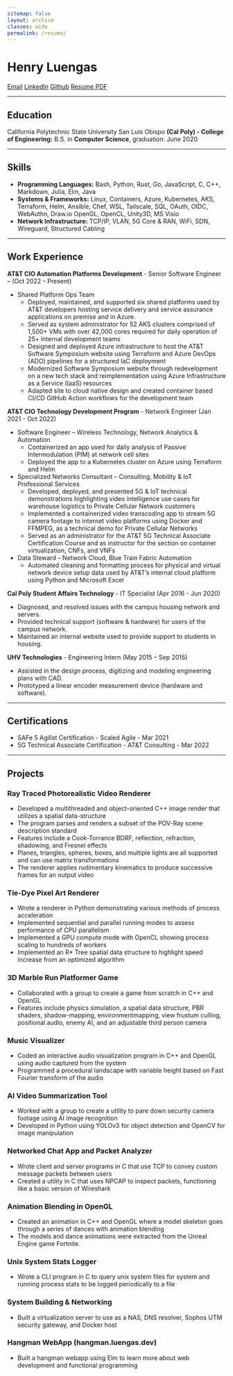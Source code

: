 ```yaml
---
sitemap: false
layout: archive
classes: wide
permalink: /resume/
---
```


# Henry Luengas

<a href="mailto:contact@luengas.dev" class="btn btn--info btn--primary">Email</a>
<a href="https://www.linkedin.com/in/henry-luengas" class="btn btn--info btn--primary">LinkedIn</a>
<a href="https://github.com/hluengas" class="btn btn--info btn--primary">Github</a>
<a href="/assets/documents/HenryLuengas-Resume.pdf" class="btn btn--warning btn--primary">Resume PDF</a>

*****

## Education

California Polytechnic State University San Luis Obispo **(Cal Poly) - College of Engineering:**
B.S. in **Computer Science**, graduation: June 2020

*****

## Skills

* **Programming Languages:** Bash, Python, Rust, Go, JavaScript, C, C++, Markdown, Julia, Elm, Java
* **Systems & Frameworks:** Linux, Containers, Azure, Kubernetes, AKS, Terraform, Helm, Ansible, Chef, WSL, Tailscale, SQL, OAuth, OIDC, WebAuthn, Draw.io OpenGL, OpenCL, Unity3D, MS Visio
* **Network Infrastructure:** TCP/IP, VLAN, 5G Core & RAN, WiFi, SDN, Wireguard, Structured Cabling

*****

## Work Experience

**AT&T CIO Automation Platforms Development** - Senior Software Engineer – (Oct 2022 – Present)

* Shared Platform Ops Team
  * Deployed, maintained, and supported six shared platforms used by AT&T developers hosting service delivery and service assurance applications on premise and in Azure.
  * Served as system administrator for 52 AKS clusters comprised of 1,500+ VMs with over 42,000
cores required for daily operation of 25+ internal development teams
  * Designed and deployed Azure infrastructure to host the AT&T Software Symposium website using Terraform and Azure DevOps (ADO) pipelines for a structured IaC deployment
  * Modernized Software Symposium website through redevelopment on a new tech stack and reimplementation using Azure Infrastructure as a Service (IaaS) resources
  * Adapted site to cloud native design and created container based CI/CD GitHub Action workflows for the development team

**AT&T CIO Technology Development Program** - Network Engineer (Jan 2021 - Oct 2022)

* Software Engineer – Wireless Technology, Network Analytics & Automation
  * Containerized an app used for daily analysis of Passive Intermodulation (PIM) at network cell sites
  * Deployed the app to a Kubernetes cluster on Azure using Terraform and Helm
* Specialized Networks Consultant – Consulting, Mobility & IoT Professional Services
  * Developed, deployed, and presented 5G & IoT technical demonstrations highlighting video intelligence use cases for warehouse logistics to Private Cellular Network customers
  * Implemented a containerized video transcoding app to stream 5G camera footage to internet video platforms using Docker and FFMPEG, as a technical demo for Private Cellular Networks
  * Served as an administrator for the AT&T 5G Technical Associate Certification Course and as instructor for the section on container virtualization, CNFs, and VNFs
* Data Steward – Network Cloud, Blue Train Fabric Automation
  * Automated cleaning and formatting process for physical and virtual network device setup data used by AT&T’s internal cloud platform using Python and Microsoft Excel

**Cal Poly Student Affairs Technology** - IT Specialist (Apr 2016 - Jun 2020)

* Diagnosed, and resolved issues with the campus housing network and servers.
* Provided technical support (software & hardware) for users of the campus network.
* Maintained an internal website used to provide support to students in housing.

**UHV Technologies** - Engineering Intern (May 2015 – Sep 2015)

* Assisted in the design process, digitizing and modeling engineering plans with CAD.
* Prototyped a linear encoder measurement device (hardware and software).

*****

## Certifications

* SAFe 5 Agilist Certification - Scaled Agile - Mar 2021
* 5G Technical Associate Certification - AT&T Consulting - Mar 2022

*****

## Projects

### Ray Traced Photorealistic Video Renderer

* Developed a multithreaded and object-oriented C++ image render that utilizes a spatial data-structure
* The program parses and renders a subset of the POV-Ray scene description standard
* Features include a Cook-Torrance BDRF, reflection, refraction, shadowing, and Fresnel effects
* Planes, triangles, spheres, boxes, and multiple lights are all supported and can use matrix transformations
* The renderer applies rudimentary kinematics to produce successive frames for an output video

### Tie-Dye Pixel Art Renderer

* Wrote a renderer in Python demonstrating various methods of process acceleration
* Implemented sequential and parallel running modes to assess performance of CPU parallelism
* Implemented a GPU compute mode with OpenCL showing process scaling to hundreds of workers
* Implemented an R* Tree spatial data structure to highlight speed increase from an optimized algorithm

### 3D Marble Run Platformer Game

* Collaborated with a group to create a game from scratch in C++ and OpenGL
* Features include physics simulation, a spatial data structure, PBR shaders, shadow-mapping, environmentmapping, view frustum culling, positional audio, enemy AI, and an adjustable third person camera

### Music Visualizer

* Coded an interactive audio visualization program in C++ and OpenGL using audio captured from the system
* Programmed a procedural landscape with variable height based on Fast Fourier transform of the audio

### AI Video Summarization Tool

* Worked with a group to create a utility to pare down security camera footage using AI image recognition
* Developed in Python using YOLOv3 for object detection and OpenCV for image manipulation

### Networked Chat App and Packet Analyzer

* Wrote client and server programs in C that use TCP to convey custom message packets between users
* Created a utility in C that uses NPCAP to inspect packets, functioning like a basic version of Wireshark

### Animation Blending in OpenGL

* Created an animation in C++ and OpenGL where a model skeleton goes through a series of dances with animation blending
* The models and dance animations were extracted from the Unreal Engine game Fortnite.

### Unix System Stats Logger

* Wrote a CLI program in C to query unix system files for system and running process stats to be logged periodically to a file

### System Building & Networking

* Built a virtualization server to use as a NAS, DNS resolver, Sophos UTM security gateway, and Docker host

### Hangman WebApp (hangman.luengas.dev)

* Built a hangman webapp using Elm to learn more about web development and functional programming
